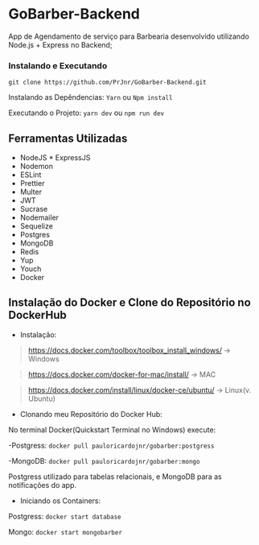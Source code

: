 # GoBarber-Backend
App de Agendamento de serviço para Barbearia desenvolvido utilizando Node.js + Express no Backend;

### Instalando e Executando
`git clone https://github.com/PrJnr/GoBarber-Backend.git`

Instalando as Depêndencias:
`Yarn` ou `Npm install`

Executando o Projeto:
`yarn dev` ou `npm run dev`

## Ferramentas Utilizadas

* NodeJS * ExpressJS
* Nodemon
* ESLint
* Prettier
* Multer
* JWT
* Sucrase
* Nodemailer
* Sequelize
* Postgres
* MongoDB
* Redis
* Yup
* Youch
* Docker

## Instalação do Docker e Clone do Repositório no DockerHub

* Instalação:
> https://docs.docker.com/toolbox/toolbox_install_windows/ -> Windows

> https://docs.docker.com/docker-for-mac/install/ -> MAC

> https://docs.docker.com/install/linux/docker-ce/ubuntu/ -> Linux(v. Ubuntu)

* Clonando meu Repositório do Docker Hub:

No terminal Docker(Quickstart Terminal no Windows) execute:

-Postgress:
`docker pull pauloricardojnr/gobarber:postgress `

-MongoDB:
 `docker pull pauloricardojnr/gobarber:mongo `

 Postgress utilizado para tabelas relacionais, e MongoDB para as notificações do app.


* Iniciando os Containers:

Postgress:
`docker start database`

Mongo:
`docker start mongobarber`


